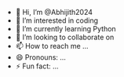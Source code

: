 - 👋 Hi, I’m @Abhijith2024
- 👀 I’m interested in coding 
- 🌱 I’m currently learning Python
- 💞️ I’m looking to collaborate on 
- 📫 How to reach me ...
- 😄 Pronouns: ...
- ⚡ Fun fact: ...

<!---
Abhijith2024/Abhijith2024 is a ✨ special ✨ repository because its `README.md` (this file) appears on your GitHub profile.
You can click the Preview link to take a look at your changes.
--->
